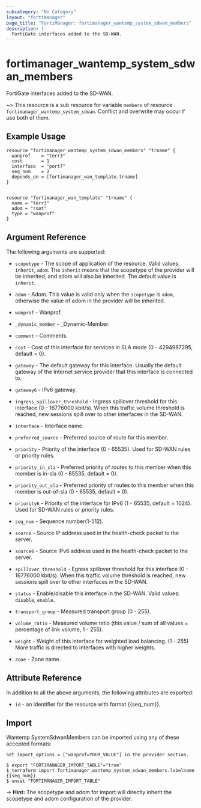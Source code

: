 ```yaml
---
subcategory: "No Category"
layout: "fortimanager"
page_title: "FortiManager: fortimanager_wantemp_system_sdwan_members"
description: |-
  FortiGate interfaces added to the SD-WAN.
---
```


# fortimanager_wantemp_system_sdwan_members
FortiGate interfaces added to the SD-WAN.

~> This resource is a sub resource for variable `members` of resource `fortimanager_wantemp_system_sdwan`. Conflict and overwrite may occur if use both of them.



## Example Usage

```hcl
resource "fortimanager_wantemp_system_sdwan_members" "trname" {
  wanprof    = "terr3"
  cost       = 1
  interface  = "port7"
  seq_num    = 2
  depends_on = [fortimanager_wan_template.trname]
}


resource "fortimanager_wan_template" "trname" {
  name = "terr3"
  adom = "root"
  type = "wanprof"
}
```

## Argument Reference


The following arguments are supported:

* `scopetype` - The scope of application of the resource. Valid values: `inherit`, `adom`. The `inherit` means that the scopetype of the provider will be inherited, and adom will also be inherited. The default value is `inherit`.
* `adom` - Adom. This value is valid only when the `scopetype` is `adom`, otherwise the value of adom in the provider will be inherited.
* `wanprof` - Wanprof.

* `_dynamic_member` - _Dynamic-Member.
* `comment` - Comments.
* `cost` - Cost of this interface for services in SLA mode (0 - 4294967295, default = 0).
* `gateway` - The default gateway for this interface. Usually the default gateway of the Internet service provider that this interface is connected to.
* `gateway6` - IPv6 gateway.
* `ingress_spillover_threshold` - Ingress spillover threshold for this interface (0 - 16776000 kbit/s). When this traffic volume threshold is reached, new sessions spill over to other interfaces in the SD-WAN.
* `interface` - Interface name.
* `preferred_source` - Preferred source of route for this member.
* `priority` - Priority of the interface (0 - 65535). Used for SD-WAN rules or priority rules.
* `priority_in_sla` - Preferred priority of routes to this member when this member is in-sla (0 - 65535, default = 0).
* `priority_out_sla` - Preferred priority of routes to this member when this member is out-of-sla (0 - 65535, default = 0).
* `priority6` - Priority of the interface for IPv6 (1 - 65535, default = 1024). Used for SD-WAN rules or priority rules.
* `seq_num` - Sequence number(1-512).
* `source` - Source IP address used in the health-check packet to the server.
* `source6` - Source IPv6 address used in the health-check packet to the server.
* `spillover_threshold` - Egress spillover threshold for this interface (0 - 16776000 kbit/s). When this traffic volume threshold is reached, new sessions spill over to other interfaces in the SD-WAN.
* `status` - Enable/disable this interface in the SD-WAN. Valid values: `disable`, `enable`.

* `transport_group` - Measured transport group (0 - 255).
* `volume_ratio` - Measured volume ratio (this value / sum of all values = percentage of link volume, 1 - 255).
* `weight` - Weight of this interface for weighted load balancing. (1 - 255) More traffic is directed to interfaces with higher weights.
* `zone` - Zone name.


## Attribute Reference

In addition to all the above arguments, the following attributes are exported:
* `id` - an identifier for the resource with format {{seq_num}}.

## Import

Wantemp SystemSdwanMembers can be imported using any of these accepted formats:
```
Set import_options = ["wanprof=YOUR_VALUE"] in the provider section.

$ export "FORTIMANAGER_IMPORT_TABLE"="true"
$ terraform import fortimanager_wantemp_system_sdwan_members.labelname {{seq_num}}
$ unset "FORTIMANAGER_IMPORT_TABLE"
```
-> **Hint:** The scopetype and adom for import will directly inherit the scopetype and adom configuration of the provider.
